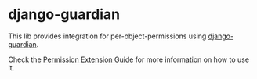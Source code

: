 # django-guardian

This lib provides integration for per-object-permissions using
[django-guardian](https://django-guardian.readthedocs.io/en/stable/).

Check the [Permission Extension Guide](/references/permissions) for more information
on how to use it.
